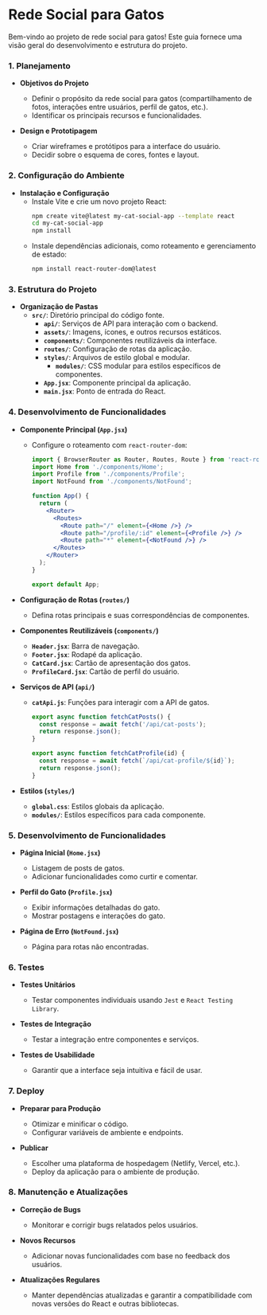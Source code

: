 # Rede Social para Gatos

Bem-vindo ao projeto de rede social para gatos! Este guia fornece uma visão geral do desenvolvimento e estrutura do projeto.


### 1. Planejamento

- **Objetivos do Projeto**
  - Definir o propósito da rede social para gatos (compartilhamento de fotos, interações entre usuários, perfil de gatos, etc.).
  - Identificar os principais recursos e funcionalidades.

- **Design e Prototipagem**
  - Criar wireframes e protótipos para a interface do usuário.
  - Decidir sobre o esquema de cores, fontes e layout.

### 2. Configuração do Ambiente

- **Instalação e Configuração**
  - Instale Vite e crie um novo projeto React:
    ```bash
    npm create vite@latest my-cat-social-app --template react
    cd my-cat-social-app
    npm install
    ```
  - Instale dependências adicionais, como roteamento e gerenciamento de estado:
    ```bash
    npm install react-router-dom@latest
    ```

### 3. Estrutura do Projeto

- **Organização de Pastas**
  - **`src/`**: Diretório principal do código fonte.
    - **`api/`**: Serviços de API para interação com o backend.
    - **`assets/`**: Imagens, ícones, e outros recursos estáticos.
    - **`components/`**: Componentes reutilizáveis da interface.
    - **`routes/`**: Configuração de rotas da aplicação.
    - **`styles/`**: Arquivos de estilo global e modular.
      - **`modules/`**: CSS modular para estilos específicos de componentes.
    - **`App.jsx`**: Componente principal da aplicação.
    - **`main.jsx`**: Ponto de entrada do React.

### 4. Desenvolvimento de Funcionalidades

- **Componente Principal (`App.jsx`)**
  - Configure o roteamento com `react-router-dom`:
    ```jsx
    import { BrowserRouter as Router, Routes, Route } from 'react-router-dom';
    import Home from './components/Home';
    import Profile from './components/Profile';
    import NotFound from './components/NotFound';

    function App() {
      return (
        <Router>
          <Routes>
            <Route path="/" element={<Home />} />
            <Route path="/profile/:id" element={<Profile />} />
            <Route path="*" element={<NotFound />} />
          </Routes>
        </Router>
      );
    }

    export default App;
    ```

- **Configuração de Rotas (`routes/`)**
  - Defina rotas principais e suas correspondências de componentes.

- **Componentes Reutilizáveis (`components/`)**
  - **`Header.jsx`**: Barra de navegação.
  - **`Footer.jsx`**: Rodapé da aplicação.
  - **`CatCard.jsx`**: Cartão de apresentação dos gatos.
  - **`ProfileCard.jsx`**: Cartão de perfil do usuário.

- **Serviços de API (`api/`)**
  - **`catApi.js`**: Funções para interagir com a API de gatos.
    ```js
    export async function fetchCatPosts() {
      const response = await fetch('/api/cat-posts');
      return response.json();
    }

    export async function fetchCatProfile(id) {
      const response = await fetch(`/api/cat-profile/${id}`);
      return response.json();
    }
    ```

- **Estilos (`styles/`)**
  - **`global.css`**: Estilos globais da aplicação.
  - **`modules/`**: Estilos específicos para cada componente.

### 5. Desenvolvimento de Funcionalidades

- **Página Inicial (`Home.jsx`)**
  - Listagem de posts de gatos.
  - Adicionar funcionalidades como curtir e comentar.

- **Perfil do Gato (`Profile.jsx`)**
  - Exibir informações detalhadas do gato.
  - Mostrar postagens e interações do gato.

- **Página de Erro (`NotFound.jsx`)**
  - Página para rotas não encontradas.

### 6. Testes

- **Testes Unitários**
  - Testar componentes individuais usando `Jest` e `React Testing Library`.

- **Testes de Integração**
  - Testar a integração entre componentes e serviços.

- **Testes de Usabilidade**
  - Garantir que a interface seja intuitiva e fácil de usar.

### 7. Deploy

- **Preparar para Produção**
  - Otimizar e minificar o código.
  - Configurar variáveis de ambiente e endpoints.

- **Publicar**
  - Escolher uma plataforma de hospedagem (Netlify, Vercel, etc.).
  - Deploy da aplicação para o ambiente de produção.

### 8. Manutenção e Atualizações

- **Correção de Bugs**
  - Monitorar e corrigir bugs relatados pelos usuários.

- **Novos Recursos**
  - Adicionar novas funcionalidades com base no feedback dos usuários.

- **Atualizações Regulares**
  - Manter dependências atualizadas e garantir a compatibilidade com novas versões do React e outras bibliotecas.


